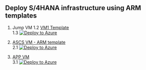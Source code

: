 ## Deploy S/4HANA infrastructure using ARM templates <br/>

1. Jump VM
1.2  [VM1 Template](https://github.com/ge-duta/azure-acp-public/tree/master/ACP-499/ACP-501VMs/jumpVM)      
1.3 [![Deploy to Azure ](https://aka.ms/deploytoazurebutton)](https://portal.azure.com/#create/Microsoft.Template/uri/https%3A%2F%2Fraw.githubusercontent.com%2Fge-duta%2Fazure-acp-public%2Fmaster%2FACP-499%2FACP-501VMs%2FjumpVM%2FJumpVMtemplate.json)  


2. [ASCS VM - ARM template](https://github.com/ge-duta/azure-acp-public/tree/master/ACP-499/ACP-501VMs)  
2.1 [![Deploy to Azure ](https://aka.ms/deploytoazurebutton)](https://portal.azure.com/#create/Microsoft.Template/uri/https%3A%2F%2Fraw.githubusercontent.com%2Fge-duta%2Fazure-acp-public%2Fmaster%2FACP-499%2FACP-501VMs%2FASCS-VM%2FASCStemplate.json)  

3. [APP VM](https://github.com/ge-duta/azure-acp-public/tree/master/ACP-499/ACP-501VMs/APP)  
3.1 [![Deploy to Azure ](https://aka.ms/deploytoazurebutton)](https://portal.azure.com/#create/Microsoft.Template/uri/https%3A%2F%2Fraw.githubusercontent.com%2Fge-duta%2Fazure-acp-public%2Fmaster%2FACP-499%2FACP-501VMs%2FAPP%2FAPP-VM01-template.json)  